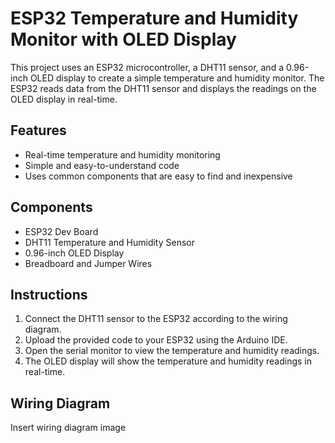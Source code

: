 # ESP32 Temperature and Humidity Monitor with OLED Display

This project uses an ESP32 microcontroller, a DHT11 sensor, and a 0.96-inch OLED display to create a simple temperature and humidity monitor. The ESP32 reads data from the DHT11 sensor and displays the readings on the OLED display in real-time.


## Features

- Real-time temperature and humidity monitoring
- Simple and easy-to-understand code
- Uses common components that are easy to find and inexpensive

## Components

- ESP32 Dev Board
- DHT11 Temperature and Humidity Sensor
- 0.96-inch OLED Display
- Breadboard and Jumper Wires

## Instructions

1. Connect the DHT11 sensor to the ESP32 according to the wiring diagram.
2. Upload the provided code to your ESP32 using the Arduino IDE.
3. Open the serial monitor to view the temperature and humidity readings.
4. The OLED display will show the temperature and humidity readings in real-time.

## Wiring Diagram

Insert wiring diagram image


